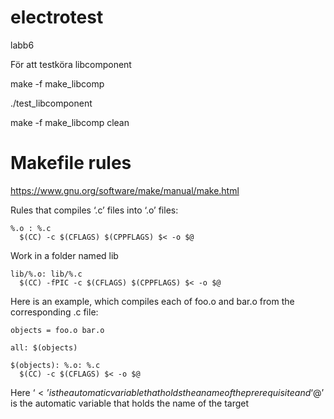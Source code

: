 
# electrotest

labb6


För att testköra libcomponent

make -f make_libcomp

./test_libcomponent

make -f make_libcomp clean

# Makefile rules

https://www.gnu.org/software/make/manual/make.html
  
Rules that compiles ‘.c’ files into ‘.o’ files:

    %.o : %.c
      $(CC) -c $(CFLAGS) $(CPPFLAGS) $< -o $@

Work in a folder named lib

    lib/%.o: lib/%.c
      $(CC) -fPIC -c $(CFLAGS) $(CPPFLAGS) $< -o $@
    
   
Here is an example, which compiles each of foo.o and bar.o from the corresponding .c file:

    objects = foo.o bar.o

    all: $(objects)

    $(objects): %.o: %.c
      $(CC) -c $(CFLAGS) $< -o $@
        
Here ‘$<’ is the automatic variable that holds the aname of the prerequisite and ‘$@’ is the automatic variable 
that holds the name of the target
